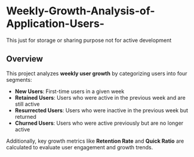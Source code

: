 # Weekly-Growth-Analysis-of-Application-Users-
This just for storage or sharing purpose not for active development
## Overview  
This project analyzes **weekly user growth** by categorizing users into four segments:  
- **New Users**: First-time users in a given week  
- **Retained Users**: Users who were active in the previous week and are still active  
- **Resurrected Users**: Users who were inactive in the previous week but returned  
- **Churned Users**: Users who were active previously but are no longer active  

Additionally, key growth metrics like **Retention Rate** and **Quick Ratio** are calculated to evaluate user engagement and growth trends.  
